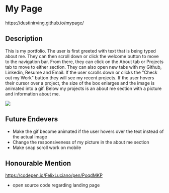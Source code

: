 # My Page

https://dustinirving.github.io/mypage/

## Description
This is my portfolio. The user is first greeted with text that is being typed about me. They can then scroll down or click the welcome button to move to the navigation bar. From there, they can click on the About tab or Projects tab to move to either section. They can also open new tabs with my Github, Linkedin, Resume and Email. If the user scrolls down or clicks the "Check out my Work" button they will see my recent projects. If the user hovers their cursor over a project, the size of the box enlarges and the image is animated into a gif. Below my projects is an about me section with a picture and information about me.


![](gifs/mypage.gif)

## Future Endevers
- Make the gif become animated if the user hovers over the text instead of the actual image
- Change the responsiveness of my picture in the about me section
- Make snap scroll work on mobile

## Honourable Mention

https://codepen.io/FelixLuciano/pen/PoqdMKP

- open source code regarding landing page



